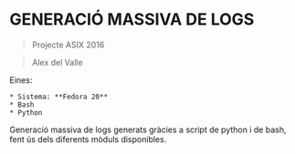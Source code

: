 GENERACIÓ MASSIVA DE LOGS
===========================

>Projecte ASIX 2016

>Alex del Valle

Eines:

	* Sistema: **Fedora 20**
	* Bash
	* Python
	
Generació massiva de logs generats gràcies a script de python i de bash, fent ús
dels diferents mòduls disponibles.


